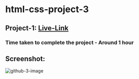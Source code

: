 # html-css-project-3

## Project-1: [Live-Link](https://html-css-proj-3.netlify.app/)

### Time taken to complete the project - Around 1 hour

## Screenshot:
![github-3-image](https://user-images.githubusercontent.com/110112176/186349109-eee3c7cc-c272-4711-95df-296faee09da0.png)
